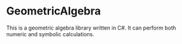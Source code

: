 # GeometricAlgebra

This is a geometric algebra library written in C#.  It can perform both numeric and symbolic calculations.
